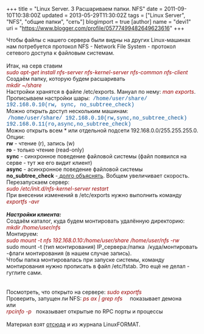 +++
title = "Linux Server. 3 Расшариваем папки. NFS"
date = 2011-09-10T10:38:00Z
updated = 2013-05-29T11:30:02Z
tags = ["Linux Server", "NFS", "общие папки", "сеть"]
blogimport = true 
[author]
	name = "devi1"
	uri = "https://www.blogger.com/profile/05777499482649623616"
+++

Чтобы файлы с нашего сервера были видны на других Linux-машинах нам потребуется протокол NFS - Network File System - протокол сетевого доступа к файловым системам.<br /><br /><a name='more'></a>Итак, на серв ставим<br /><i><span style="color: #990000;">sudo apt-get install nfs-server nfs-kernel-server nfs-common nfs-client</span></i><br />Создаём папку, которую будем расшаривать<br /><span style="color: #990000;"><i>mkdir ~/share</i></span><br />Настройки хранятся в файле /etc/exports. Мануал по нему: <span style="color: #990000;"><i>man exports</i></span>. Прописываем настройки шары:<span class="Apple-style-span" style="background-color: white; color: #0b5394; font-family: Courier New, Courier, monospace;"> /home/user/share/ 192.168.0.10(rw, sync, no_subtree_check)</span><br />Можно открыть доступ нескольким машинам:<br />&nbsp;<span style="color: #0b5394; font-family: Courier New, Courier, monospace;">/home/user/share/ 192.168.0.10(rw,sync,no_subtree_check) 192.168.0.11(ro,async,no_subtree_check)</span><br />Можно открыть всем * или отдельной подсети 192.168.0.0/255.255.255.0.<br />Опции:<br /><b>rw</b> - чтение (r), запись (w)<br /><b>ro</b> - только чтение (read-only)<br /><b>sync</b> - синхронное поведение файловой системы (файл появился на серве - тут же его видит клиент)<br /><b>async</b> - асинхронное поведение файловой системы<br /><b>no_subtree_check</b> -<a href="http://www.google.ru/search?aq=1&amp;oq=no_s&amp;sourceid=chrome&amp;ie=UTF-8&amp;q=no_subtree_check"> долго объяснять</a>. Вобщем увеличивает скорость.<br />Перезапускаем сервер:<br /><i><span style="color: #990000;">sudo /etc/init.d/nfs-kernel-server restart</span></i><br />При внесении изменений в /etc/exports нужно выполнить команду <i><span style="color: #990000;">exportfs -</span></i><i><span style="color: #990000;">avr</span></i><br /><br /><b><i>Настройки клиента:</i></b><br />Создаём каталог, куда будем монтировать удалённую директорию:<br /><span style="color: #990000;"><i>mkdir /home/user/nfs</i></span><br />Монтируем:<br /><span style="color: #990000;"><i>sudo mount -t nfs 192.168.0.10:/home/user/share /home/user/nfs -rw</i></span><br />sudo mount -t (тип монтирования) IP_сервера:/папка &nbsp;/куда/монтировать -флаги монтирования (в нашем случае запись).<br />Чтобы папка монтировалась при запуске системы, команду монтирования нужно прописать в файл /etc/fstab. Это ещё не делал - гуглите сами.<br /><br /><br />Посмотреть, что открыто на сервере: <i><span style="color: #990000;">sudo exportfs</span></i><br />Проверить, запущен ли NFS: <i><span style="color: #990000;">ps ax | grep nfs</span></i><span style="color: cyan;"> &nbsp; &nbsp;&nbsp;</span>показывает демона<br />или<br /><i><span style="color: #990000;">rpcinfo -p</span></i><span style="color: cyan;"> &nbsp; </span>показывает открытые по RPC порты и процессы<br /><br />Материал взят <a href="http://www.linuxspace.org/archives/2383">отсюда</a> и из журнала LinuxFORMAT.<br /><br /><br />
